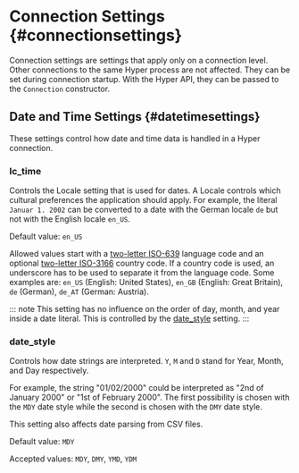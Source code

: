 # Connection Settings {#connectionsettings}

Connection settings are settings that apply only on a connection level.
Other connections to the same Hyper process are not affected. They can
be set during connection startup. With the Hyper API, they can be passed
to the `Connection` constructor.

## Date and Time Settings {#datetimesettings}

These settings control how date and time data is handled in a Hyper
connection.

### lc_time

Controls the Locale setting that is used for dates. A Locale controls
which cultural preferences the application should apply. For example,
the literal `Januar 1. 2002` can be converted to a date with the German
locale `de` but not with the English locale `en_US`.

Default value: `en_US`

Allowed values start with a [two-letter
ISO-639](https://en.wikipedia.org/wiki/List_of_ISO_639-1_codes) language
code and an optional [two-letter
ISO-3166](https://en.wikipedia.org/wiki/List_of_ISO_3166_country_codes)
country code. If a country code is used, an underscore has to be used to
separate it from the language code. Some examples are: `en_US` (English:
United States), `en_GB` (English: Great Britain), `de` (German), `de_AT`
(German: Austria).

::: note
This setting has no influence on the order of day, month, and year
inside a date literal. This is controlled by the
[date_style](#date_style) setting.
:::

### date_style

Controls how date strings are interpreted. `Y`, `M` and `D` stand for
Year, Month, and Day respectively.

For example, the string "01/02/2000" could be interpreted as "2nd of
January 2000" or "1st of February 2000". The first possibility is chosen
with the `MDY` date style while the second is chosen with the `DMY` date
style.

This setting also affects date parsing from CSV files.

Default value: `MDY`

Accepted values: `MDY`, `DMY`, `YMD`, `YDM`
